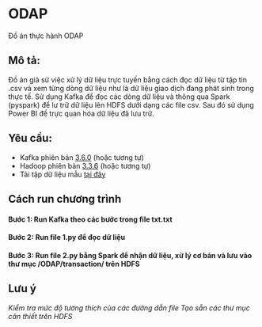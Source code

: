 # ODAP
Đồ án thực hành ODAP
## Mô tả: 
Đồ án giả sử việc xử lý dữ liệu trực tuyến bằng cách đọc dữ liệu từ tập tin .csv và xem từng dòng dữ liệu như là dữ liệu giao dịch đang phát sinh trong thực tế. Sử dụng Kafka để đọc các dòng dữ liệu và thông qua Spark (pyspark) để lư trữ dữ liệu lên HDFS dưới dạng các file csv. Sau đó sử dụng Power BI để trực quan hóa dữ liệu đã lưu trữ.
## Yêu cầu:
- Kafka phiên bản [3.6.0](https://kafka.apache.org/downloads) (hoặc tương tự)
- Hadoop phiên bản [3.3.6](https://hadoop.apache.org/releases.html) (hoặc tương tự)
- Tải tập dữ liệu mẫu [tại đây](https://studenthcmusedu-my.sharepoint.com/:f:/g/personal/20120255_student_hcmus_edu_vn/EjyCo3AI5TRIt-Z4qnnL07oBMVdvnCPyglWkS9qQZCmb8A?e=4twKS1) 

## Cách run chương trình
#### Bước 1: Run Kafka theo các bước trong file txt.txt
#### Bước 2: Run file 1.py để đọc dữ liệu
#### Bước 3: Run file 2.py bằng Spark để nhận dữ liệu, xử lý cơ bản và lưu vào thư mục /ODAP/transaction/ trên HDFS

## Lưu ý
*Kiểm tra mức độ tương thích của các đường dẫn file*
*Tạo sẵn các thư mục cân thiết trên HDFS*
